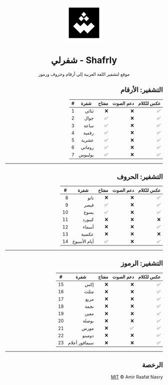 <div align="center">
<p>
  <img src="public/images/logo.svg" alt="Image" width="120"/>
</p>

<h1>شفرلي - Shafrly</h1>

<p>
موقع لتشفير اللغة العربية إلى أرقام وحروف ورموز
</p>

</div>

<div dir="rtl">

## التشفير: الأرقام

| عكس للكلام | دعم الصوت | مفتاح | شفرة     | #   |
| ----------- | ---------- | ------ | -------- | --- |
| ✅          | ❌         | ❌     | ثنائي    | 1   |
| ✅          | ❌         | ✅     | جوال     | 2   |
| ✅          | ❌         | ✅     | ساعة     | 3   |
| ✅          | ❌         | ✅     | رقمية    | 4   |
| ✅          | ❌         | ✅     | عشرية | 5   |
| ✅          | ❌         | ✅     | روماني   | 6   |
| ✅          | ❌         | ✅     | بوليبوس  | 7   |

---

## التشفير: الحروف

| عكس للكلام | دعم الصوت | مفتاح | شفرة         | #   |
| ----------- | ---------- | ------ | ------------ | --- |
| ✅          | ❌         | ❌     | ناتو         | 8   |
| ✅          | ❌         | ✅     | قيصر         | 9   |
| ✅          | ❌         | ✅     | يسوع         | 10  |
| ❌          | ❌         | ❌     | كيبورد       | 11  |
| ✅          | ❌         | ❌     | أسماء        | 12  |
| ❌          | ❌         | ❌     | عكسية        | 13  |
| ✅          | ❌         | ✅     | أيام الأسبوع | 14  |

---

## التشفير: الرموز

| عكس للكلام | دعم الصوت | مفتاح | شفرة          | #   |
| ----------- | ---------- | ------ | ------------- | --- |
| ✅          | ❌         | ❌     | إكس           | 15  |
| ✅          | ❌         | ❌     | مثلث          | 16  |
| ✅          | ❌         | ❌     | مربع          | 17  |
| ✅          | ❌         | ❌     | نجمة          | 18  |
| ✅          | ❌         | ❌     | معين          | 19  |
| ✅          | ❌         | ❌     | بوصلة         | 20  |
| ✅          | ✅         | ❌     | مورس          | 21  |
| ✅          | ❌         | ❌     | دومينو        | 22  |
| ✅          | ❌         | ❌     | سيمافور أعلام | 23  |

---

## الرخصة

[MIT](LICENSE) © Amir Raafat Nasry

</div>